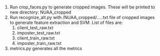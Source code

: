 1. Run crop_faces.py to generate cropped images. These will be printed to new directory: NUAA_cropped
2. Run recognize_alt.py with /NUAA_cropped/.....txt file of cropped images to generate feature extraction and SVM. List of files are:
   1. client_test_raw.txt
   2. imposter_test_raw.txt
   3. client_train_raw.txt
   4. imposter_train_raw.txt
3. metrics.py generates all the metrics